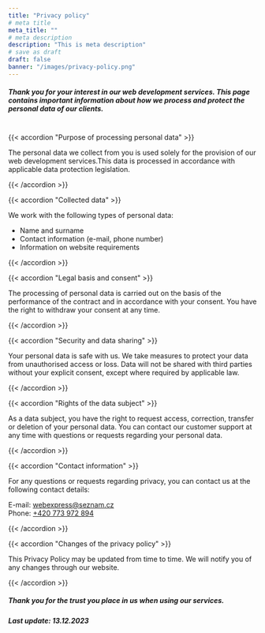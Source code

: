 ```yaml
---
title: "Privacy policy"
# meta title
meta_title: ""
# meta description
description: "This is meta description"
# save as draft
draft: false
banner: "/images/privacy-policy.png"
---
```


##### Thank you for your interest in our web development services. This page contains important information about how we process and protect the personal data of our clients.

<br>
{{< accordion "Purpose of processing personal data" >}}

The personal data we collect from you is used solely for the provision of our web development services.This data is processed in accordance with applicable data protection legislation.

{{< /accordion >}}

{{< accordion "Collected data" >}}

We work with the following types of personal data:

- Name and surname
- Contact information (e-mail, phone number)
- Information on website requirements

{{< /accordion >}}

{{< accordion "Legal basis and consent" >}}

The processing of personal data is carried out on the basis of the performance of the contract and in accordance with your consent. You have the right to withdraw your consent at any time.

{{< /accordion >}}

{{< accordion "Security and data sharing" >}}

Your personal data is safe with us. We take measures to protect your data from unauthorised access or loss. Data will not be shared with third parties without your explicit consent, except where required by applicable law.

{{< /accordion >}}

{{< accordion "Rights of the data subject" >}}

As a data subject, you have the right to request access, correction, transfer or deletion of your personal data. You can contact our customer support at any time with questions or requests regarding your personal data.

{{< /accordion >}}

{{< accordion "Contact information" >}}

For any questions or requests regarding privacy, you can contact us at the following contact details:

E-mail: [webexpress@seznam.cz](mailto:webexpress@seznam.cz)
<br>
Phone: [+420 773 972 894](tel:+420773972894)

{{< /accordion >}}

{{< accordion "Changes of the privacy policy" >}}

This Privacy Policy may be updated from time to time. We will notify you of any changes through our website.

{{< /accordion >}}
<br>

##### Thank you for the trust you place in us when using our services.

##### Last update: **13.12.2023**
